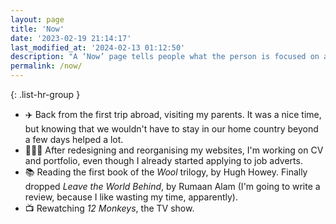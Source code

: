 ```yaml
---
layout: page
title: 'Now'
date: '2023-02-19 21:14:17'
last_modified_at: '2024-02-13 01:12:50'
description: "A ‘Now’ page tells people what the person is focused on at this point in their life. From an <a href='https://nownownow.com/about'>idea by Derek Sivers</a>."
permalink: /now/
---
```

{: .list-hr-group }
- ✈️ Back from the first trip abroad, visiting my parents. It was a nice time, but knowing that we wouldn't have to stay in our home country beyond a few days helped a lot.
- 👨🏻‍💻 After redesigning and reorganising my websites, I'm working on CV and portfolio, even though I already started applying to job adverts.
- 📚 Reading the first book of the *Wool* trilogy, by Hugh Howey. Finally dropped *Leave the World Behind*, by Rumaan Alam (I'm going to write a review, because I like wasting my time, apparently).
- 📺 Rewatching _12 Monkeys_, the TV show.